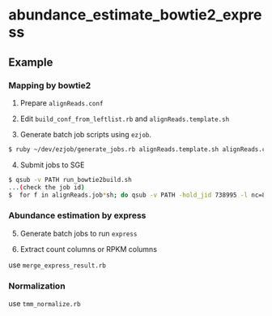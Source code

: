 abundance_estimate_bowtie2_express
======

## Example

### Mapping by bowtie2

1) Prepare `alignReads.conf`

2) Edit `build_conf_from_leftlist.rb` and `alignReads.template.sh`

3) Generate batch job scripts using `ezjob`.

```bash
$ ruby ~/dev/ezjob/generate_jobs.rb alignReads.template.sh alignReads.conf
```

4) Submit jobs to SGE
```bash
$ qsub -v PATH run_bowtie2build.sh
...(check the job id)
$  for f in alignReads.job*sh; do qsub -v PATH -hold_jid 738995 -l nc=8 $f; done
```
### Abundance estimation by express

5) Generate batch jobs to run `express`

6) Extract count columns or RPKM columns

use `merge_express_result.rb` 

### Normalization

use `tmm_normalize.rb`

